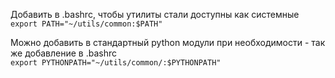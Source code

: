 Добавить в .bashrc, чтобы утилиты стали доступны как системные  
``
export PATH="~/utils/common:$PATH"
``

Можно добавить в стандартный python модули при необходимости - так же добавление в .bashrc  
``
export PYTHONPATH="~/utils/common/:$PYTHONPATH"
``
